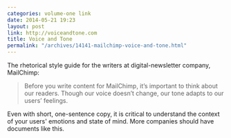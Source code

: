 ```yaml
---
categories: volume-one link
date: 2014-05-21 19:23
layout: post
link: http://voiceandtone.com
title: Voice and Tone
permalink: "/archives/14141-mailchimp-voice-and-tone.html"
---
```



The rhetorical style guide for the writers at digital-newsletter company, MailChimp: 

> Before you write content for MailChimp, it’s important to think about our readers. Though our voice doesn’t change, our tone adapts to our users’ feelings.

Even with short, one-sentence copy, it is critical to understand the context of your users' emotions and state of mind. More companies should have documents like this. 
